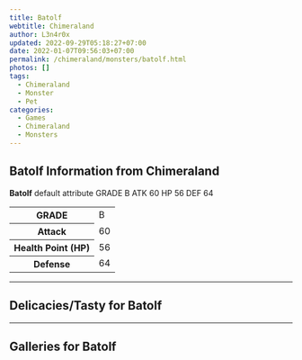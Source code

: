 ```yaml
---
title: Batolf
webtitle: Chimeraland
author: L3n4r0x
updated: 2022-09-29T05:18:27+07:00
date: 2022-01-07T09:56:03+07:00
permalink: /chimeraland/monsters/batolf.html
photos: []
tags:
  - Chimeraland
  - Monster
  - Pet
categories:
  - Games
  - Chimeraland
  - Monsters
---
```


<section id="bootstrap-wrapper"><link rel="stylesheet" href="https://cdn.statically.io/gh/dimaslanjaka/Web-Manajemen/40ac3225/css/bootstrap-4.5-wrapper.css"/><h1>Batolf Information from Chimeraland</h1><p><b>Batolf</b> default attribute GRADE B ATK 60 HP 56 DEF 64<table><tr><th>GRADE</th><td>B</td></tr><tr><th>Attack</th><td>60</td></tr><tr><th>Health Point (HP)</th><td>56</td></tr><tr><th>Defense</th><td>64</td></tr></table></p><hr/><h2>Delicacies/Tasty for Batolf</h2><hr/><div id="gallery"><h2>Galleries for Batolf</h2><div class="row"></div></div></section>